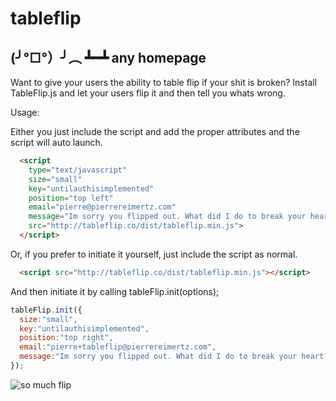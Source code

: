 # tableflip

## (╯°□°）╯︵ ┻━┻ any homepage

Want to give your users the ability to table flip if your shit is broken?
Install TableFlip.js and let your users flip it and then tell you whats wrong.

Usage:

Either you just include the script and add the proper attributes and the
script will auto launch.

```html
  <script 
    type="text/javascript" 
    size="small"
    key="untilauthisimplemented"
    position="top left"
    email="pierre@pierrereimertz.com"
    message="Im sorry you flipped out. What did I do to break your heart?" 
    src="http://tableflip.co/dist/tableflip.min.js">
  </script>
```

Or, if you prefer to initiate it yourself, just include the script as normal.

```html
  <script src="http://tableflip.co/dist/tableflip.min.js"></script>
```

And then initiate it by calling tableFlip.init(options);

```javascript
tableFlip.init({
  size:"small",
  key:"untilauthisimplemented",
  position:"top right",
  email:"pierre+tableflip@pierrereimertz.com",
  message:"Im sorry you flipped out. What did I do to break your heart?" 
});
```


![](https://rawgit.com/reimertz/tableflip.js/master/common/tableflip.gif "so much flip")

